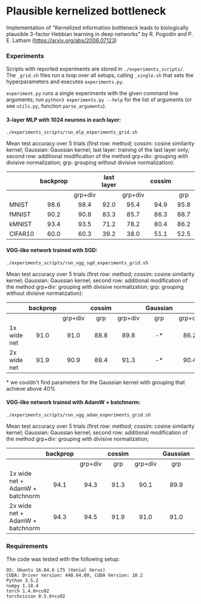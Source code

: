 # Plausible kernelized bottleneck
Implementation of "Kernelized information bottleneck leads to biologically plausible 3-factor Hebbian learning in deep networks" by R. Pogodin and P. E. Latham (https://arxiv.org/abs/2006.07123)

### Experiments
Scripts with reported experiments are stored in `./experiments_scripts/`.
The `_grid.sh` files run a loop over all setups, calling `_single.sh` that 
sets the hyperparameters and executes `experiments.py`.
 
`experiment.py` runs a single experiments with the given command line arguments;
 run `python3 experiments.py --help`  for the list of arguments
  (or see `utils.py`, function `parse_arguments`).
  
#### 3-layer MLP with 1024 neurons in each layer:
`./experiments_scripts/run_mlp_experiments_grid.sh`

Mean test accuracy over 5 trials (first row: method; 
cossim: cosine similarity kernel;
Gaussian: Gaussian kernel; 
last layer: training of the last layer only;
second row: additional modification of the method
grp+div: grouping with divisive normalization;
 grp: grouping without divisive normalization):

|         | backprop |         | last layer |         | cossim |      |         | Gaussian |      |         |
|---------|:--------:|:-------:|:----------:|:-------:|:------:|:----:|:-------:|:--------:|:----:|:-------:|
|         |          | grp+div |            | grp+div |        |  grp | grp+div |          |  grp | grp+div |
| MNIST   |   98.6   |   98.4  |    92.0    |   95.4  |  94.9  | 95.8 |   96.3  |   94.6   | 98.4 |   98.1  |
| fMNIST  |   90.2   |   90.8  |    83.3    |   85.7  |  86.3  | 88.7 |   88.1  |   86.5   | 88.6 |   88.8  |
| kMNIST  |   93.4   |   93.5  |    71.2    |   78.2  |  80.4  | 86.2 |   87.2  |   80.2   | 92.7 |   91.1  |
| CIFAR10 |   60.0   |   60.3  |    39.2    |   38.0  |  51.1  | 52.5 |   47.6  |   41.4   | 48.4 |   46.4  |

#### VGG-like network trained with SGD:
`./experiments_scripts/run_vgg_sgd_experiments_grid.sh`

Mean test accuracy over 5 trials (first row: method; 
cossim: cosine similarity kernel;
Gaussian: Gaussian kernel; 
second row: additional modification of the method
grp+div: grouping with divisive normalization;
 grp: grouping without divisive normalization):

|                                 | backprop |         | cossim |         | Gaussian |         |
|---------------------------------|:--------:|:-------:|:------:|:-------:|:--------:|:-------:|
|                                 |          | grp+div |   grp  | grp+div |    grp   | grp+div |
| 1x wide net                     |   91.0   |   91.0  |  88.8  |   89.8  |    -*   |   86.2  |
| 2x wide net                     |   91.9   |   90.9  |  89.4  |   91.3  |    -*   |   90.4  |

\* we couldn't find parameters for the Gaussian kernel with grouping that achieve above 40%
#### VGG-like network trained with AdamW + batchnorm:
`./experiments_scripts/run_vgg_adam_experiments_grid.sh`

Mean test accuracy over 5 trials (first row: method; 
cossim: cosine similarity kernel;
Gaussian: Gaussian kernel; 
second row: additional modification of the method
grp+div: grouping with divisive normalization;

|                                 | backprop |         | cossim |         | Gaussian |         |
|---------------------------------|:--------:|:-------:|:------:|:-------:|:--------:|:-------:|
|                                 |          | grp+div |   grp  | grp+div |    grp   | grp+div |
| 1x wide net + AdamW + batchnorm |   94.1   |   94.3  |  91.3  |   90.1  |   89.9   |   89.3  |
| 2x wide net + AdamW + batchnorm |   94.3   |   94.5  |  91.9  |   91.0  |   91.0   |   91.2  |

### Requirements
The code was tested with the following setup:
```
OS: Ubuntu 16.04.6 LTS (Xenial Xerus)
CUDA: Driver Version: 440.64.00, CUDA Version: 10.2 
Python 3.5.2
numpy 1.18.4
torch 1.4.0+cu92
torchvision 0.5.0+cu92
```
